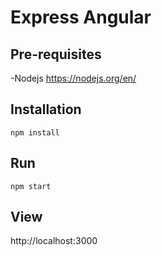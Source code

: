 # Express Angular
## Pre-requisites
-Nodejs https://nodejs.org/en/

## Installation
`npm install`

## Run
`npm start`

## View
http://localhost:3000
